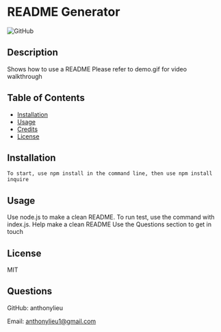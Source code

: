 

  # README Generator

  ![GitHub](https://img.shields.io/github/license/anthonylieu/redesigned-adventure)
  
## Description

Shows how to use a README
Please refer to demo.gif for video walkthrough

## Table of Contents
* [Installation](#installation)
* [Usage](#usage)
* [Credits](#credits)
* [License](#license)

## Installation

```
To start, use npm install in the command line, then use npm install inquire
```

## Usage
Use node.js to make a clean README.  To run test, use the command with index.js.
 Help make a clean README
 Use the Questions section to get in touch
## License
MIT

## Questions

GitHub: anthonylieu

Email: anthonylieu1@gmail.com
